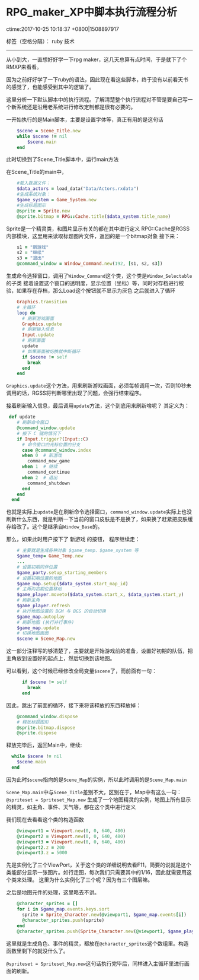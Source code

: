 ﻿# RPG_maker_XP中脚本执行流程分析
ctime:2017-10-25 10:18:37 +0800|1508897917

标签（空格分隔）： ruby 技术

---
从小到大，一直想好好学一下rpg maker，这几天总算有点时间，于是就下了个RMXP来看看。

因为之前好好学了一下ruby的语法，因此现在看这些脚本，终于没有以前看天书的感觉了，也能感受到其中的逻辑了。

这里分析一下默认脚本中的执行流程。了解清楚整个执行流程对不管是要自己写一个新系统还是沿用老系统进行修改定制都是很有必要的。

一开始执行的是Main脚本，主要是设置字体等，真正有用的是这句话
```ruby
    $scene = Scene_Title.new
    while $scene != nil
        $scene.main
    end
```

此时切换到了Scene_Title脚本中，运行main方法

在Scene_Title的main中，
```ruby
    #载入数据文件：
    $data_actors = load_data("Data/Actors.rxdata")
    #生成系统对象：
    $game_system = Game_System.new
    #生成标题图形
    @sprite = Sprite.new
    @sprite.bitmap = RPG::Cache.title($data_system.title_name)
```
Sprite是一个精灵类，和图片显示有关的都在其中进行定义
RPG::Cache是RGSS内部模块，这里用来读取标题图片文件，返回的是一个bitmap对象
接下来：
```ruby
    s1 = "新游戏"
    s2 = "继续"
    s3 = "退出"
    @command_window = Window_Command.new(192, [s1, s2, s3])
```
生成命令选择窗口，调用了`Window_Command`这个类，这个类是`Window_Selectable`的子类
接着设置这个窗口的透明度，显示位置（坐标）等，同时对存档进行校验，如果存在存档，那么Load这个按钮就不显示为灰色
之后就进入了循环
```ruby
    Graphics.transition
    # 主循环
    loop do
      # 刷新游戏画面
      Graphics.update
      # 刷新输入信息
      Input.update
      # 刷新画面
      update
      # 如果画面被切换就中断循环
      if $scene != self
        break
      end
    end
```
`Graphics.update`这个方法，用来刷新游戏画面，必须每帧调用一次，否则10秒未调用的话，RGSS将判断哪里出现了问题，会强行结束程序。

接着刷新输入信息，最后调用`update`方法，这个到底用来刷新啥呢？
其定义为：
```ruby
 def update
    # 刷新命令窗口
    @command_window.update
    # 按下 C 键的情况下
    if Input.trigger?(Input::C)
      # 命令窗口的光标位置的分支
      case @command_window.index
      when 0  # 新游戏
        command_new_game
      when 1  # 继续
        command_continue
      when 2  # 退出
        command_shutdown
      end
    end
  end
```
也就是实际上`update`是在刷新命令选择窗口，`command_window.update`实际上也没刷新什么东西，就是判断一下当前的窗口皮肤是不是换了，如果换了赶紧把皮肤缓存给改了。这个是继承自`Window_Base`的。

那么，如果此时用户按下了 新游戏 的按钮，
程序继续走：
```ruby
    # 主要就是生成各种对象 $game_temp、$game_system 等
    $game_temp= Game_Temp.new
    ...
    # 设置初期同伴位置
    $game_party.setup_starting_members
    # 设置初期位置的地图
    $game_map.setup($data_system.start_map_id)
    # 主角向初期位置移动
    $game_player.moveto($data_system.start_x, $data_system.start_y)
    # 刷新主角
    $game_player.refresh
    # 执行地图设置的 BGM 与 BGS 的自动切换
    $game_map.autoplay
    # 刷新地图 (执行并行事件)
    $game_map.update
    # 切换地图画面
    $scene = Scene_Map.new    
```
这一部分注释写的够清楚了，主要就是开始游戏前的准备，设置好初期的队伍，把主角放到设置好的起点上，然后切换到该地图。

可以看到，这个时候已经修改全局变量`$scene`了，而前面有一句：
```ruby
      if $scene != self
        break
      end
```
因此，跳出了前面的循环，接下来将该释放的东西释放掉：
```ruby
    @command_window.dispose
    # 释放标题图形
    @sprite.bitmap.dispose
    @sprite.dispose
```
释放完毕后，返回Main中，继续:
```ruby
  while $scene != nil
    $scene.main
  end
```
因为此时`$scene`指向的是`Scene_Map`的实例，所以此时调用的是`Scene_Map.main`

`Scene_Map.main`中与`Scene_Title`差别不大，区别在于，Map中有这么一句：
```@spriteset = Spriteset_Map.new```
生成了一个地图精灵的实例，地图上所有显示的精灵，如主角、事件、天气等，都在这个类中进行定义

我们现在去看看这个类的构造函数
```ruby
    @viewport1 = Viewport.new(0, 0, 640, 480)
    @viewport2 = Viewport.new(0, 0, 640, 480)
    @viewport3 = Viewport.new(0, 0, 640, 480)
    @viewport2.z = 200
    @viewport3.z = 5000
```
先是实例化了三个ViewPort，关于这个类的详细说明去看F11，简要的说就是这个类能部分显示一张图片。如行走图，每次我们只需要其中的1/16，因此就需要用这个类来处理。
这里为什么实例化了三个呢？因为有三个图层嘛。

之后是地图元件的处理，这里略去不讲。
```ruby
    @character_sprites = []
    for i in $game_map.events.keys.sort
      sprite = Sprite_Character.new(@viewport1, $game_map.events[i])
      @character_sprites.push(sprite)
    end
    @character_sprites.push(Sprite_Character.new(@viewport1, $game_player))
```
这里就是生成角色、事件的精灵，都放在`@character_sprites`这个数组里。构造函数里剩下的就没什么了。

```@spriteset = Spriteset_Map.new```这句话执行完毕后，同样进入主循环里进行画面的刷新。



